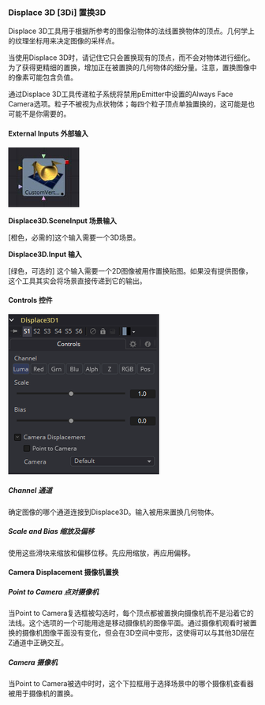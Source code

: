 ### Displace 3D [3Di] 置换3D

Displace 3D工具用于根据所参考的图像沿物体的法线置换物体的顶点。几何学上的纹理坐标用来决定图像的采样点。

当使用Displace 3D时，请记住它只会置换现有的顶点，而不会对物体进行细化。为了获得更精细的置换，增加正在被置换的几何物体的细分量。注意，置换图像中的像素可能包含负值。

通过Displace 3D工具传递粒子系统将禁用pEmitter中设置的Always Face Camera选项。粒子不被视为点状物体；每四个粒子顶点单独置换的，这可能是也可能不是你需要的。

#### External Inputs 外部输入 

 ![3Cv_tile](images/3Cv_tile.jpg)

**Displace3D.SceneInput 场景输入**

[橙色，必需的]这个输入需要一个3D场景。

**Displace3D.Input 输入**

[绿色，可选的] 这个输入需要一个2D图像被用作置换贴图。如果没有提供图像，这个工具其实会将场景直接传递到它的输出。

#### Controls 控件

![3Di_Controls](images/3Di_Controls.png)

##### Channel 通道

确定图像的哪个通道连接到Displace3D。输入被用来置换几何物体。

##### Scale and Bias 缩放及偏移

使用这些滑块来缩放和偏移位移。先应用缩放，再应用偏移。

#### Camera Displacement 摄像机置换

##### Point to Camera 点对摄像机

当Point to Camera复选框被勾选时，每个顶点都被置换向摄像机而不是沿着它的法线。这个选项的一个可能用途是移动摄像机的图像平面。通过摄像机观看时被置换的摄像机图像平面没有变化，但会在3D空间中变形，这使得可以与其他3D层在Z通道中正确交互。

##### Camera 摄像机

当Point to Camera被选中时时，这个下拉框用于选择场景中的哪个摄像机查看器被用于摄像机的置换。

